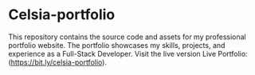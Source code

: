 # Celsia-portfolio
This repository contains the source code and assets for my professional portfolio website. The portfolio showcases my skills, projects, and experience as a Full-Stack Developer.
Visit the live version Live Portfolio: (https://bit.ly/celsia-portfolio).
